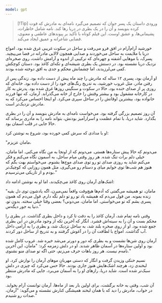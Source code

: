 ```yaml
---
model: gpt
---
```


> [!Tip] ورودی
> داستان یک پسر جوان که تصمیم می‌گیرد نامه‌ای به مادرش که فوت کرده بنویسد و آن را در یک بطری در دریا رها کند. نامه شامل خاطرات، پشیمانی‌ها، و عشق اوست. این فیلم کوتاه با تأکید بر پیوندهای عاطفی و معنوی، فضایی شاعرانه و عمیق ایجاد می‌کند.

خورشید آرام‌آرام در افق فرو می‌رفت و ساحل در سکوت غریبی غرق شده بود. امواج دریا با ملایمت به ساحل می‌خوردند و صدایی همچون لالایی مادرانه در فضا می‌پیچید. پسرک، با موهایی آشفته و چهره‌ای که ترکیبی از اندوه و آرامش داشت، روی صخره‌ای نزدیک دریا نشسته بود. در دستش یک بطری شیشه‌ای و تکه‌ای کاغذ بود. دستان کوچکش کمی می‌لرزیدند، اما چشمانش محکم و جدی به افق دوخته شده بودند.

او آرمان بود، پسری ۱۲ ساله که مادرش را چند ماه پیش از دست داده بود. زندگی پس از رفتن مادر، مثل غروب خورشید، به تدریج رنگ‌های خود را از دست داده بود. خانه‌ای که روزی پر از صدای خنده بود، حالا در سکوت و سنگینی روزها غرق شده بود. پدرش به کار در کارخانه مشغول بود و بیشتر وقتش را خارج از خانه می‌گذراند. آرمان، که تنها فرزند خانواده بود، بیشترین اوقاتش را در ساحل سپری می‌کرد. او اینجا احساس می‌کرد که به مادرش نزدیک‌تر است.

آن روز تصمیم بزرگی گرفته بود. می‌خواست نامه‌ای به مادرش بنویسد و آن را در بطری بگذارد. شاید دریا، با تمام عظمت و اسرارآمیز بودنش، بتواند نامه را به مادری برساند که حالا جایی در قلب آسمان بود.

او با مدادی که سرش کمی خورده بود، شروع به نوشتن کرد:

"مامان عزیزم،

می‌دونم که حالا پیش ستاره‌ها هستی. می‌دونم که از اونجا به من نگاه می‌کنی. اما مامان، خیلی دلم برات تنگ شده. هر روز وقتی میام ساحل، به آسمون نگاه می‌کنم و فکر می‌کنم شاید یه روزی صدای تو رو توی صدای موج‌ها بشنوم. می‌خواستم بهت بگم که هنوز هم شب‌ها توی خوابم میای و دستام رو می‌گیری، مثل همون روزایی که کوچیک‌تر بودم و از تاریکی می‌ترسیدم."

اشک‌های آرمان روی کاغذ می‌چکیدند، اما او به نوشتن ادامه داد:

"مامان، تو همیشه می‌گفتی که آدم‌ها هیچ‌وقت واقعاً نمی‌میرن، اگه یادشون توی دل بقیه زنده بمونه. من قول می‌دم که همیشه یاد تو رو تو دلم نگه دارم. قول می‌دم که همون پسری بشم که تو می‌خواستی. اما مامان، می‌دونی؟ بعضی وقتا خیلی سخته. بدون تو، دنیا یه جور دیگه‌س."

وقتی نامه تمام شد، آرمان کاغذ را به دقت تا کرد و داخل بطری گذاشت. در بطری را محکم بست و آن را به سینه‌اش فشرد. انگار که آخرین تکه از وجود مادرش در این بطری جمع شده بود. او از روی صخره بلند شد، به ساحل نزدیک شد، و بطری را به آرامی داخل آب گذاشت. امواج با لطافت آن را در آغوش گرفتند و به تدریج از ساحل دور کردند.

آرمان روی شن‌ها نشست و به بطری که دور و دورتر می‌شد خیره شد. غروب کامل شده بود و اولین ستاره‌ها در آسمان ظاهر شدند. او در دلش زمزمه کرد: "مامان، این آخرین نامه‌م نیست. هر روز باهات حرف می‌زنم، حتی اگه تو صدای منو نشنوی."

نسیم خنکی وزیدن گرفت و انگار که دستی مهربان موهای آرمان را نوازش کرد. او لبخندی زد، هرچند اشک‌هایش هنوز جاری بودند. حالا حس می‌کرد که چیزی در دلش سبک‌تر شده است. شاید دریا، رازهای او را به آسمان می‌برد، جایی که مادرش منتظر بود.

آن شب، وقتی به خانه برگشت، برای اولین بار بعد از ماه‌ها، آرمان توانست آرام بخوابد. در خواب، مادرش را دید که با همان لبخند همیشگی کنارش نشسته و می‌گوید: "آرمان، صدات رو شنیدم."